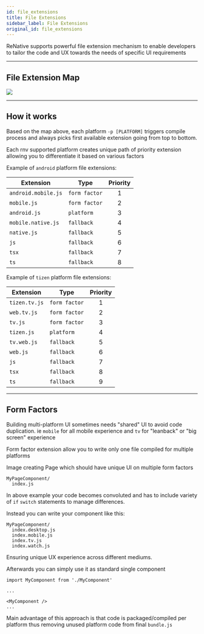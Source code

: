 ```yaml
---
id: file_extensions
title: File Extensions
sidebar_label: File Extensions
original_id: file_extensions
---
```



ReNative supports powerful file extension mechanism to enable developers to tailor the code and UX towards the needs of specific UI requirements

---
## File Extension Map

<img src="/img/file_extensions.png" />

---
## How it works

Based on the map above, each platform `-p [PLATFORM]` triggers compile process and always picks first available extension going from top to bottom.

Each rnv supported platform creates unique path of priority extension allowing you to differentiate it based on various factors

Example of `android` platform file extensions:

| Extension           | Type          | Priority |
| ------------------- | ------------- | :------: |
| `android.mobile.js` | `form factor` |    1     |
| `mobile.js`         | `form factor` |    2     |
| `android.js`        | `platform`    |    3     |
| `mobile.native.js`  | `fallback`    |    4     |
| `native.js`         | `fallback`    |    5     |
| `js`                | `fallback`    |    6     |
| `tsx`               | `fallback`    |    7     |
| `ts`                | `fallback`    |    8     |

Example of `tizen` platform file extensions:

| Extension     | Type          | Priority |
| ------------- | ------------- | :------: |
| `tizen.tv.js` | `form factor` |    1     |
| `web.tv.js`   | `form factor` |    2     |
| `tv.js`       | `form factor` |    3     |
| `tizen.js`    | `platform`    |    4     |
| `tv.web.js`   | `fallback`    |    5     |
| `web.js`      | `fallback`    |    6     |
| `js`          | `fallback`    |    7     |
| `tsx`         | `fallback`    |    8     |
| `ts`          | `fallback`    |    9     |

---
## Form Factors

Building multi-platform UI sometimes needs "shared" UI to avoid code duplication. ie `mobile` for all mobile experience and `tv` for "leanback" or "big screen" experience

Form factor extension allow you to write only one file compiled for multiple platforms

Image creating Page which should have unique UI on multiple form factors

```
MyPageComponent/
  index.js
```

In above example your code becomes convoluted and has to include variety of `if` `switch` statements to manage differences.

Instead you can write your component like this:

```
MyPageComponent/
  index.desktop.js
  index.mobile.js
  index.tv.js
  index.watch.js
```

Ensuring unique UX experience across different mediums.

Afterwards you can simply use it as standard single component

```
import MyComponent from './MyComponent'

...

<MyComponent />
...
```

Main advantage of this approach is that code is packaged/compiled per platform thus removing unused platform code from final `bundle.js`
